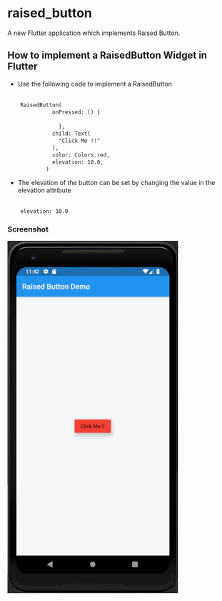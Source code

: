 # raised_button

A new Flutter application which implements Raised Button.

## How to implement a RaisedButton Widget in Flutter

- Use the following code to implement a RaisedButton

```

    RaisedButton(
              onPressed: () {
    
                },
              child: Text(
                "Click Me !!"
              ),
              color: Colors.red,
              elevation: 10.0,
            )

```

- The elevation of the button can be set by changing the value in the elevation attribute

```

    elevation: 10.0

```


### Screenshot

![](./screenshot/screen.png)